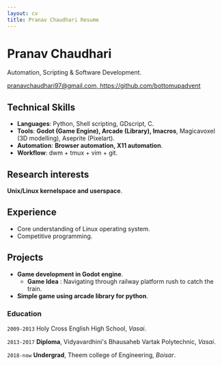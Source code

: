 ```yaml
---
layout: cv
title: Pranav Chaudhari Resume
---
```


# Pranav Chaudhari
Automation, Scripting & Software Development.
<div id="webaddress">
<a href="pranavchaudhari97@gmail.com">pranavchaudhari97@gmail.com, </a>
<a href="https://github.com/bottomupadvent">https://github.com/bottomupadvent</a>
</div>


## Technical Skills

- **Languages**: Python, Shell scripting, GDscript, C.
- **Tools**: **Godot (Game Engine), Arcade (Library), Imacros**, Magicavoxel (3D modelling), Aseprite (Pixelart).
- **Automation**: **Browser automation, X11 automation**.
- **Workflow**: dwm + tmux + vim + git.

## Research interests

**Unix/Linux kernelspace and userspace**.

## Experience

- Core understanding of Linux operating system.
- Competitive programming.

## Projects

- **Game development in Godot engine**.
    - **Game Idea** : Navigating through railway platform rush to catch the train.
- **Simple game using arcade library for python**.

### Education

`2009-2013`
Holy Cross English High School, *Vasai*.

`2013-2017`
**Diploma**, Vidyavardhini's Bhausaheb Vartak Polytechnic, *Vasai*.

`2018-now`
**Undergrad**, Theem college of Engineering, *Boisar*.


<!-- ### Footer

Last updated: May 2013 -->
